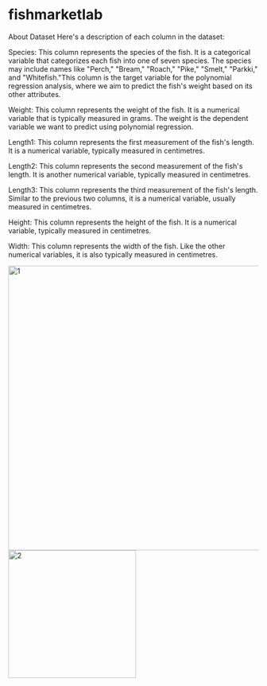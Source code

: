 # fishmarketlab

About Dataset Here's a description of each column in the dataset:

Species: This column represents the species of the fish. It is a categorical variable that categorizes each fish into one of seven species. The species may include names like "Perch," "Bream," "Roach," "Pike," "Smelt," "Parkki," and "Whitefish."This column is the target variable for the polynomial regression analysis, where we aim to predict the fish's weight based on its other attributes.

Weight: This column represents the weight of the fish. It is a numerical variable that is typically measured in grams. The weight is the dependent variable we want to predict using polynomial regression.

Length1: This column represents the first measurement of the fish's length. It is a numerical variable, typically measured in centimetres.

Length2: This column represents the second measurement of the fish's length. It is another numerical variable, typically measured in centimetres.

Length3: This column represents the third measurement of the fish's length. Similar to the previous two columns, it is a numerical variable, usually measured in centimetres.

Height: This column represents the height of the fish. It is a numerical variable, typically measured in centimetres.

Width: This column represents the width of the fish. Like the other numerical variables, it is also typically measured in centimetres.

<img width="572" alt="1" src="https://github.com/valuetech2/fishmarketlab/assets/157943305/3f4d2989-ffa6-4d14-bad4-2aada37bc4c2">


<img width="257" alt="2" src="https://github.com/valuetech2/fishmarketlab/assets/157943305/0f6cf1d0-5fb2-4415-85e2-898e7e3d86b3">
